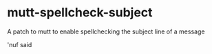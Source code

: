 mutt-spellcheck-subject
=======================

A patch to mutt to enable spellchecking the subject line of a message

'nuf said

